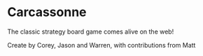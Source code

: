 Carcassonne
===========

The classic strategy board game comes alive on the web!

Create by Corey, Jason and Warren, with contributions from Matt